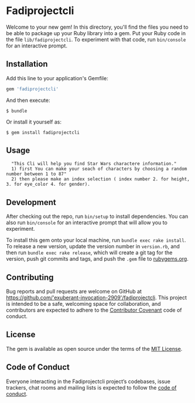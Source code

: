 # Fadiprojectcli

Welcome to your new gem! In this directory, you'll find the files you need to be able to package up your Ruby library into a gem. Put your Ruby code in the file `lib/fadiprojectcli`. To experiment with that code, run `bin/console` for an interactive prompt.



## Installation

Add this line to your application's Gemfile:

```ruby
gem 'fadiprojectcli'
```

And then execute:

    $ bundle

Or install it yourself as:

    $ gem install fadiprojectcli

## Usage

      "This Cli will help you find Star Wars charactere information."
      1) first You can make your seach of characters by choosing a random number between 1 to 87"
      2) then please make an index selection ( index number 2. for height, 3. for eye_color 4. for gender).

## Development

After checking out the repo, run `bin/setup` to install dependencies. You can also run `bin/console` for an interactive prompt that will allow you to experiment.

To install this gem onto your local machine, run `bundle exec rake install`. To release a new version, update the version number in `version.rb`, and then run `bundle exec rake release`, which will create a git tag for the version, push git commits and tags, and push the `.gem` file to [rubygems.org](https://rubygems.org).

## Contributing

Bug reports and pull requests are welcome on GitHub at https://github.com/'exuberant-invocation-2909'/fadiprojectcli. This project is intended to be a safe, welcoming space for collaboration, and contributors are expected to adhere to the [Contributor Covenant](http://contributor-covenant.org) code of conduct.

## License

The gem is available as open source under the terms of the [MIT License](https://opensource.org/licenses/MIT).

## Code of Conduct

Everyone interacting in the Fadiprojectcli project’s codebases, issue trackers, chat rooms and mailing lists is expected to follow the [code of conduct](https://github.com/'exuberant-invocation-2909'/fadiprojectcli/blob/master/CODE_OF_CONDUCT.md).
